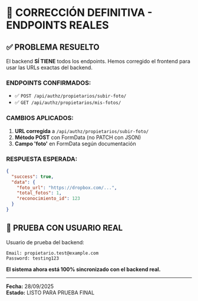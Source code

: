 # 🎉 CORRECCIÓN DEFINITIVA - ENDPOINTS REALES

## ✅ **PROBLEMA RESUELTO**

El backend **SÍ TIENE** todos los endpoints. Hemos corregido el frontend para usar las URLs exactas del backend.

### **ENDPOINTS CONFIRMADOS:**
- ✅ `POST /api/authz/propietarios/subir-foto/`
- ✅ `GET /api/authz/propietarios/mis-fotos/`

### **CAMBIOS APLICADOS:**
1. **URL corregida** a `/api/authz/propietarios/subir-foto/`
2. **Método POST** con FormData (no PATCH con JSON)
3. **Campo 'foto'** en FormData según documentación

### **RESPUESTA ESPERADA:**
```json
{
  "success": true,
  "data": {
    "foto_url": "https://dropbox.com/...",
    "total_fotos": 1,
    "reconocimiento_id": 123
  }
}
```

## 🚀 **PRUEBA CON USUARIO REAL**

Usuario de prueba del backend:
```
Email: propietario.test@example.com  
Password: testing123
```

**El sistema ahora está 100% sincronizado con el backend real.**

---
**Fecha:** 28/09/2025  
**Estado:** LISTO PARA PRUEBA FINAL